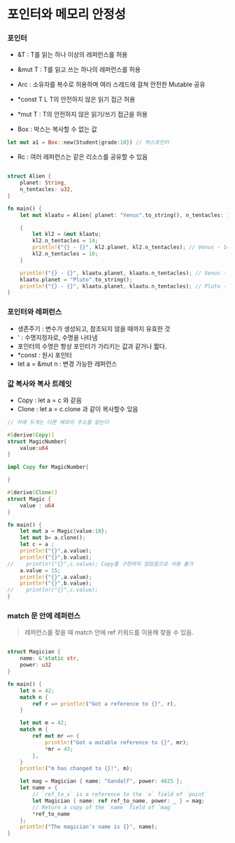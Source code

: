 # 포인터와 메모리 안정성

### 포인터 

- &T : T를 읽는 하나 이상의 레퍼런스를 허용
- &mut T : T를 읽고 쓰는 하나의 레퍼런스를 허용
- Arc<T> : 소유자를 복수로 허용하며 여러 스레드에 걸쳐 안전한 Mutable 공유
- *const T L T의 안전하지 않은 읽기 접근 허용
- *mut T : T의 안전하지 않은 읽기/쓰기 접근을 허용

- Box<T> : 박스는 복사할 수 없는 값

```rust
let mut a1 = Box::new(Student{grade:10}) // 박스포인터
```

- Rc<T> : 여러 레퍼런스는 같은 리소스를 공유할 수 있음

```rust

struct Alien {
	planet: String,
	n_tentacles: u32,
}

fn main() {
	let mut klaatu = Alien{ planet: "Venus".to_string(), n_tentacles: 15 };

	{	
		let kl2 = &mut klaatu;
		kl2.n_tentacles = 14;
		println!("{} - {}", kl2.planet, kl2.n_tentacles); // Venus - 14
		kl2.n_tentacles = 10;
	}

	println!("{} - {}", klaatu.planet, klaatu.n_tentacles); // Venus - 10
	klaatu.planet = "Pluto".to_string();
	println!("{} - {}", klaatu.planet, klaatu.n_tentacles); // Pluto - 10
}

```





### 포인터와 레퍼런스

- 생존주기 : 변수가 생성되고, 참조되지 않을 때까지 유효한 것
- ' : 수명지정자로, 수명을 나타냄
- 포인터의 수명은 항상 포인터가 가리키는 값과 같거나 짧다.
- *const : 원시 포인터
- let a = &mut n : 변경 가능한 레퍼런스


### 값 복사와 복사 트레잇

- Copy : let a = c 와 같음
- Clone : let a = c.clone 과 같이 복사할수 있음


```rust
// 아래 두개는 다른 메모리 주소를 닽는다

#[derive(Copy)]
struct MagicNumber{
    value:u64
}

impl Copy for MagicNumber{

}

```

```rust
#[derive(Clone)]
struct Magic {
    value : u64
}

fn main() {
    let mut a = Magic{value:10};
    let mut b= a.clone();
    let c = a ;
    println!("{}",a.value);
    println!("{}",b.value);
//    println!("{}",c.value); Copy를 구현하지 않았음으로 사용 불가
    a.value = 15;
    println!("{}",a.value);
    println!("{}",b.value);
//    println!("{}",c.value);
}
```

### match 문 안에 레퍼런스

> 레퍼런스를 찾을 때 match 안에 ref 키워드를 이용해 찾을 수 있음.

```rust

struct Magician {
    name: &'static str,
    power: u32
}

fn main() {
    let n = 42;
    match n {
        ref r => println!("Got a reference to {}", r),
    }

    let mut m = 42;
    match m {
        ref mut mr => {
            println!("Got a mutable reference to {}", mr);
            *mr = 43;
        },
    }
    println!("m has changed to {}!", m);

    let mag = Magician { name: "Gandalf", power: 4625 };
    let name = {
        // `ref_to_x` is a reference to the `x` field of `point`
        let Magician { name: ref ref_to_name, power: _ } = mag;
        // Return a copy of the `name` field of `mag`
        *ref_to_name
    };
    println!("The magician's name is {}", name);
}
```

